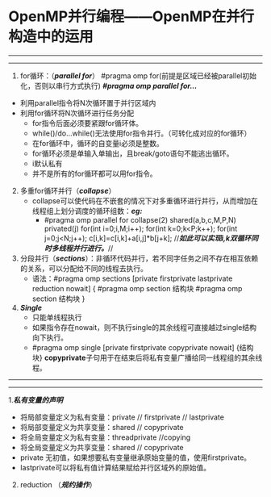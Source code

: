 # OpenMP并行编程——OpenMP在并行构造中的运用
------
------

1. for循环：（***parallel for***）
#pragma omp for(前提是区域已经被parallel初始化，否则以串行方式执行)  ***#pragma omp parallel for...***
 - 利用parallel指令将N次循环置于并行区域内
 - 利用for循环将N次循环进行任务分配
   - for指令后面必须要紧跟for循环体。
   - while()/do...while()无法使用for指令并行。（可转化成对应的for循环）
   - 在for循环中，循环的自变量i必须是整数。
   - for循环必须是单输入单输出，且break/goto语句不能逃出循环。
   - i默认私有
   - 并不是所有的for循环都可以用for指令。
2. 多重for循环并行（***collapse***）
   - collapse可以使代码在不嵌套的情况下对多重循环进行并行，从而增加在线程组上划分调度的循环组数：***eg:***
     - #pragma omp parallel for collapse(2) shared(a,b,c,M,P,N) privated(j)
     for(int i=0;i,M;i++);
     for(int k=0;k<P;k++);
     for(int j=0;j<N;j++);
     c[i,k]=c[i,k]+a[i,j]*b[j+k];
     //***如此可以实现i,k双循环同时多线程并行进行。***//
3. 分段并行（***sections***）：非循环代码并行，若不同字任务之间不存在相互依赖的关系，可以分配给不同的线程去执行。
    - 语法：#pragma omp sections [private firstprivate   lastprivate reduction nowait]
  { #pragma omp section
       结构块
    #pragma omp section
       结构块
  }
4. ***Single***
   - 只能单线程执行
   - 如果指令存在nowait，则不执行single的其余线程可直接越过single结构向下执行。
   - #pragma omp single [private firstprivate copyprivate nowait]
  {结构块}
  **copyprivate**子句用于在结束后将私有变量广播给同一线程组的其余线程。
------
------
1.***私有变量的声明***
  - 将局部变量定义为私有变量：private // firstprivate // lastprivate 
  - 将局部变量定义为共享变量：shared // copyprivate
  - 将全局变量定义为私有变量：threadprivate //copying
  - 将全局变量定义为共享变量：shared // copyprivate
  - private 无初值，如果想要私有变量继承原始变量的值，使用firstprivate。
  - lastprivate可以将私有值计算结果赋给并行区域外的原始值。
2. reduction （***规约操作***）
   
